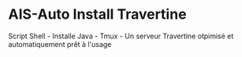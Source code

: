 # AIS-Auto Install Travertine
Script Shell - Installe Java - Tmux - Un serveur Travertine otpimisé et automatiquement prêt à l'usage

